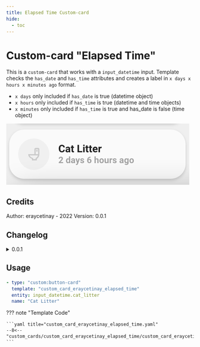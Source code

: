 ```yaml
---
title: Elapsed Time Custom-card
hide:
  - toc
---
```


<!-- markdownlint-disable MD046 -->

# Custom-card "Elapsed Time"

This is a `custom-card` that works with a `input_datetime` input.
Template checks the `has_date` and `has_time` attributes and creates a label in `x days x hours x minutes ago` format.

- `x days` only included if `has_date` is true (datetime object)
- `x hours` only included if `has_time` is true (datetime and time objects)
- `x minutes` only included if `has_time` is true and has_date is false (time object)

![Generic](../../assets/img/custom_card_eraycetinay_elapsed_time.png)

## Credits

Author: eraycetinay - 2022
Version: 0.0.1

## Changelog

<details>
  <summary>0.0.1</summary>
  Initial release
</details>

## Usage

```yaml
- type: "custom:button-card"
  template: "custom_card_eraycetinay_elapsed_time"
  entity: input_datetime.cat_litter
  name: "Cat Litter"
```

??? note "Template Code"

    ```yaml title="custom_card_eraycetinay_elapsed_time.yaml"
    --8<-- "custom_cards/custom_card_eraycetinay_elapsed_time/custom_card_eraycetinay_elapsed_time.yaml"
    ```
